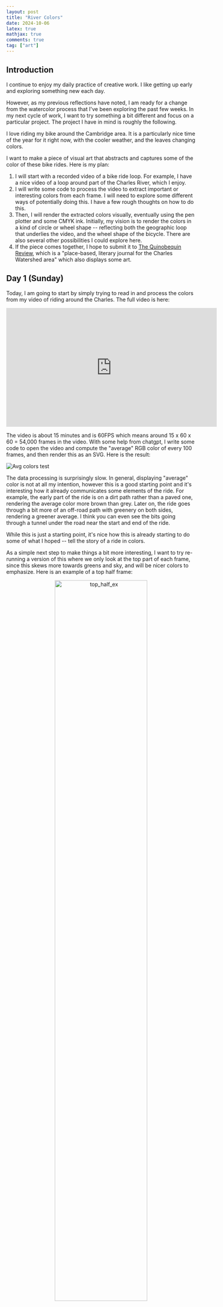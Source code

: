 ```yaml
---
layout: post
title: "River Colors"
date: 2024-10-06
latex: true
mathjax: true
comments: true
tag: ["art"]
---
```


## Introduction

I continue to enjoy my daily practice of creative work. I like getting up early and exploring something new each day.

However, as my previous reflections have noted, I am ready for a change from the watercolor process that I've been exploring the past few weeks. In my next cycle of work, I want to try something a bit different and focus on a particular project. The project I have in mind is roughly the following. 

I love riding my bike around the Cambridge area. It is a particularly nice time of the year for it right now, with the cooler weather, and the leaves changing colors.

I want to make a piece of visual art that abstracts and captures some of the color of these bike rides. Here is my plan: 

1. I will start with a recorded video of a bike ride loop. For example, I have a nice video of a loop around part of the Charles River, which I enjoy.
2. I will write some code to process the video to extract important or interesting colors from each frame. I will need to explore some different ways of potentially doing this. I have a few rough thoughts on how to do this. 
3. Then, I will render the extracted colors visually, eventually using the pen plotter and some CMYK ink. Initially, my vision is to render the colors in a kind of circle or wheel shape -- reflecting both the geographic loop that underlies the video, and the wheel shape of the bicycle. There are also several other possibilities I could explore here.
4. If the piece comes together, I hope to submit it to [The Quinobequin Review](https://www.instagram.com/quinobequinreview/), which is a "place-based, literary journal for the Charles Watershed area" which also displays some art. 

## Day 1 (Sunday)

Today, I am going to start by simply trying to read in and process the colors from my video of riding around the Charles. The full video is here: 

<center>
<iframe width="560" height="315" src="https://www.youtube.com/embed/ZyS8Rai8B5k?si=Us94QfmX9oYRrsgn" title="YouTube video player" frameborder="0" allow="accelerometer; autoplay; clipboard-write; encrypted-media; gyroscope; picture-in-picture; web-share" referrerpolicy="strict-origin-when-cross-origin" allowfullscreen></iframe>
</center>

The video is about 15 minutes and is 60FPS which means around 15 x 60 x 60 = 54,000 frames in the video. With some help from chatgpt, I write some code to open the video and compute the "average" RGB color of every 100 frames, and then render this as an SVG. Here is the result: 

![Avg colors test](/assets/2024-10-05-bike-ride-art/average_colors.svg)

The data processing is surprisingly slow. In general, displaying "average" color is not at all my intention, however this is a good starting point and it's interesting how it already communicates some elements of the ride. For example, the early part of the ride is on a dirt path rather than a paved one, rendering the average color more brown than grey. Later on, the ride goes through a bit more of an off-road path with greenery on both sides, rendering a greener average. I think you can even see the bits going through a tunnel under the road near the start and end of the ride. 

While this is just a starting point, it's nice how this is already starting to do some of what I hoped -- tell the story of a ride in colors. 

As a simple next step to make things a bit more interesting, I want to try re-running a version of this where we only look at the top part of each frame, since this skews more towards greens and sky, and will be nicer colors to emphasize. Here is an example of a top half frame: 

<div align="center">

<img src="/assets/2024-10-05-bike-ride-art/top_frame_2900.png" alt="top_half_ex" style="width: 70%;"/>

</div>

Here is the average color SVG results from processing only the top halfs: 

![Avg colors top](/assets/2024-10-05-bike-ride-art/average_colors_top.svg)

This is already nicer in terms of colors - more blue-green colors, from the combination of sky and trees. Finally, let's try a version with only the top third of the images:

![Avg colors top](/assets/2024-10-05-bike-ride-art/average_colors_top_third.svg)

This is even a bit brigther. This is a good start for the project. In my next iteration, I will explore some different ways of processing and displaying the color data. 

## Day 2 (Monday)

Today I will think about diffferent ways of extracting colors from each frame. In general, I don't want to do averaging because I want the final drawing to only include colors that were actually in the base image. So as a simple alternative, let's start by extracting a *random* pixel color from (the top third) of each frame. Here is the result: 

![Random colors top](/assets/2024-10-05-bike-ride-art/random_colors_top_third.svg)

Of course, this can look differently each time we run it. Here is a second run: 

![Random colors top](/assets/2024-10-05-bike-ride-art/random_colors_top_third_v2.svg)

There's some more interesting variation in color in these random draws as we'd expect, since we're not taking averages. However, I am not sure the random results are nicer to look at than the averaged results, as the latter feel somewhat more cohesive. However, it feels conceptually important to have real colors from the video represented. 

That said, not all colors in a particular frame are equally interesting to me. For example, as you can see in the video, the leaves are starting to change colors, but this is not strongly represented in the sets of random colors extracted. Is there an elegant way that I can weight my pixel selection so that it is more likely to select more "interesting" colors in some sense? 

For example, could I weight the likelihood of choosing a particular pixel by its distance from the average color in a particular frame? I am not quite sure if this is what I want, since the average/typical pixel color in a frame does give a good sense of what's happening in the ride, and I want to retain that sense (e.g. we are in an area with a lot of greenery, or a dark area etc.).

Another option could be to look at how unusual it is for a particular pixel to be a particular color over the course of the whole video, and try to weight by this. I am basically thinking of some version of "inverse document frequency" from [TF-IDF](https://en.wikipedia.org/wiki/Tf%E2%80%93idf). This would essentially try to emphasize the colors that are unique in a particular frame relative to the overall video. I think this is more the right direction. A simple approach to something like this might be to compute the average color for each pixel over the whole video, and then in each frame weight my pixel draw by the distance from this overall average. I will think about this a bit more tomorrow. 

## Day 3 (Tuesday)

Today I find myself wanting to do something physical. There is lots more to explore around color extraction; however, I think that, instead, I want to try drawing something today. 

To do this, I am going to try adapting the CMYK plotting logic that Evan and I have used previously to render a series of lines for plotting. Here is a basic result, based on the first set of random colors above: 

![CMYK](/assets/2024-10-05-bike-ride-art/squares_from_csv.svg)

The browser rendering here does not necessarily match what this will look like when physically drawn with the pen plotter. Plotting this entire thing will be quite slow. So, instead, I am going to just try plotting the nice green-ish central section to see how it looks. Here is the extracted bit, with max lines per color set at 50: 

<div align="center">

<img src="/figs/2024-10-06-river-colors/cmy_screen_render.png" alt="top_half_ex" style="width: 70%;"/>

<img src="/figs/2024-10-06-river-colors/cmy_fills.png" alt="top_half_ex" style="width: 70%;"/>

</div>

For documentary purposes, I am going to plot this on 11x14 bristol vellum from strathmore (500 series). I am using the same set of stabilo CMY pens we've used previously. I am plotting with a 10mm border in saxi (which may be doing some slightly weird things). Here is the result:

<div align="center">

<img src="/figs/2024-10-06-river-colors/cmy_stabilo_test.jpg" alt="top_half_ex" style="width: 70%;"/>

</div>

I have never really tried accurately matching colors with this technique and it's clear that this is not particularly close, though the values are a bit closer. I will need to think about how to refine this more. Separately, I am concerned that saxi is doing some weird things when driving the plotter, so I will need to check more closely if that is causing issues. Anyways, that's all for today. 

## Day 4 (Wednesday)

I didn't follow my usual routine today for whatever reason. I got caught up in some other thinking this morning. So it's evening now and I haven't worked on anything. 

My tiny contribution for today is writing some new code (with chatgpt) to arrange CMY colors in a circular shape. I think it's likely that I will do something like this in the end. Here's what a version looks like for now: 

![Avg colors top](/assets/2024-10-05-bike-ride-art/output_wedges.svg)

<!-- /Users/jfossett/Documents/Research/fossj117.github.io -->

<!-- What are my intentions? 

1. I want to explore CMYK color blending again. We've done a good handful of pen-plotted CMYK work previously. 
2. In contrast to the previous work, I want to explore working with fountain pens. I want to try to combine some of what I have learned with blending water and fountain pen ink with these previous CMYK experiments. 
3. Ultimately, I have a broader project idea in mind, which involves extracting colors from videos and 

What about procedural intentions? 

1. I think finishing *something* daily is important to the practice. Ideally, it would be a small finished piece. This helps with the iterative approach and feeling of learning and building.
2. Mindfulness and presence with what I am doing and working on is essential.  -->